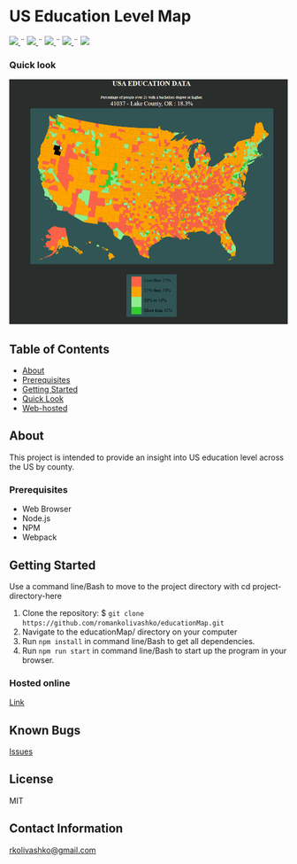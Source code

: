 # US Education Level Map
<html>
<!-- Project Shields -->
    <p align="left">
        <a href="https://github.com/romankolivashko/educationMap">
            <img src="https://img.shields.io/github/repo-size/romankolivashko/educationMap?style=plastic">
        </a>
	¨
        <a href="https://github.com/romankolivashko/educationMap/commits/main">
            <img src="https://img.shields.io/github/last-commit/romankolivashko/educationMap?color=yellow&style=plastic">
	</a>	
        ¨
        <a href="https://github.com/romankolivashko/educationMap/stargazers">
            <img src="https://img.shields.io/github/stars/romankolivashko/educationMap?color=yellow&style=plastic">
        </a>
        ¨
        <a href="https://github.com/romankolivashko/educationMap/issues">
           <img src="https://img.shields.io/github/issues/romankolivashko/educationMap?color=yellow&style=plastic">
        </a>
        ¨
        <a href="https://linkedin.com/in/rkolivashko">
            <img src="https://img.shields.io/badge/-LinkedIn-black.svg?style=plastic&logo=linkedin&colorB=2867B2">
        </a>
    </p> 
</html>


### Quick look <a name = "quick_look"></a>
![](educationMap.gif)

## Table of Contents
+ [About](#about)
+ [Prerequisites](#prerequisites)
+ [Getting Started](#getting_started)
+ [Quick Look](#quick_look)
+ [Web-hosted](#hosted)

## About <a name = "about"></a>
This project is intended to provide an insight into US education level across the US by county.

### Prerequisites<a name = "prerequisites"></a>

* Web Browser
* Node.js
* NPM
* Webpack

## Getting Started <a name = "getting_started"></a>
Use a command line/Bash to move to the project directory with cd project-directory-here

1. Clone the repository: $ `git clone https://github.com/romankolivashko/educationMap.git`
2. Navigate to the educationMap/ directory on your computer
3. Run `npm install` in command line/Bash to get all dependencies.
4. Run `npm run start` in command line/Bash to start up the program in your browser.


### Hosted online <a name = "hosted"></a>
[Link](https://zealous-jones-c5db9a.netlify.app/)

## Known Bugs

[Issues](https://github.com/romankolivashko/educationMap/issues)

## License
MIT

## Contact Information
rkolivashko@gmail.com
